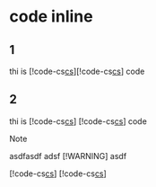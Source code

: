 # code inline

## 1
thi is [!code-cs[cs](CustomizeHrefForAzure.cs#1)][!code-cs[cs](CustomizeHrefForAzure.cs#1)] code

## 2
thi is [!code-cs[cs](CustomizeHrefForAzure.cs#1)] [!code-cs[cs](CustomizeHrefForAzure.cs#1)] code

> [!NOTE]
> asdfasdf
> adsf
> [!WARNING]
> asdf


[!code-cs[cs](CustomizeHrefForAzure.cs)]
[!code-cs[cs](CustomizeHrefForAzure.cs)]
